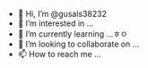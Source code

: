 - 👋 Hi, I’m @gusals38232
- 👀 I’m interested in ...
- 🌱 I’m currently learning ...ㅎㅇ
- 💞️ I’m looking to collaborate on ...
- 📫 How to reach me ...
